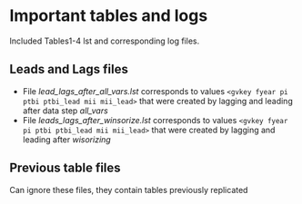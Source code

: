 # Important tables and logs
Included Tables1-4 lst and corresponding log files.

## Leads and Lags files
* File *lead_lags_after_all_vars.lst* corresponds to values `<gvkey fyear pi ptbi ptbi_lead mii mii_lead>` that were created by lagging and leading after data step *all_vars* 
* File *leads_lags_after_winsorize.lst* corresponds to values `<gvkey fyear pi ptbi ptbi_lead mii mii_lead>` that were created by lagging and leading after *wisorizing* 

## Previous table files
Can ignore these files, they contain tables previously replicated
